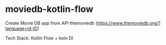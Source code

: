 # moviedb-kotlin-flow
Create Movie DB app from API themoviedb (https://www.themoviedb.org/?language=id-ID) 

Tech Stack: Kotlin Flow + koin DI
